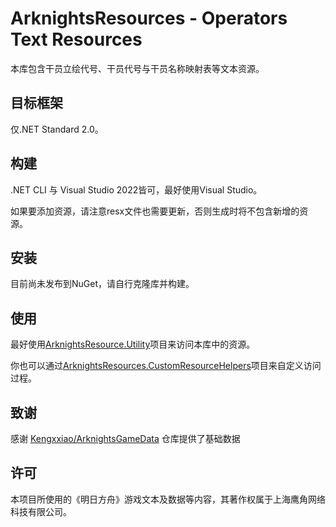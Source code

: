 # ArknightsResources - Operators Text Resources

本库包含干员立绘代号、干员代号与干员名称映射表等文本资源。

## 目标框架
仅.NET Standard 2.0。

## 构建
.NET CLI 与 Visual Studio 2022皆可，最好使用Visual Studio。

如果要添加资源，请注意resx文件也需要更新，否则生成时将不包含新增的资源。

## 安装
目前尚未发布到NuGet，请自行克隆库并构建。

## 使用
最好使用[ArknightsResource.Utility](https://github.com/ArknightsResources/Utility)项目来访问本库中的资源。

你也可以通过[ArknightsResources.CustomResourceHelpers](https://github.com/ArknightsResources/CustomResourceHelpers)项目来自定义访问过程。

## 致谢
感谢 [Kengxxiao/ArknightsGameData](https://github.com/Kengxxiao/ArknightsGameData) 仓库提供了基础数据

## 许可
本项目所使用的《明日方舟》游戏文本及数据等内容，其著作权属于上海鹰角网络科技有限公司。
